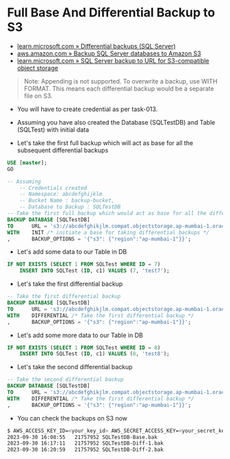 # Full Base And Differential Backup to S3

- [learn.microsoft.com » Differential backups (SQL Server)](https://learn.microsoft.com/en-us/sql/relational-databases/backup-restore/differential-backups-sql-server?view=sql-server-ver16)
- [aws.amazon.com » Backup SQL Server databases to Amazon S3](https://aws.amazon.com/blogs/modernizing-with-aws/backup-sql-server-to-amazon-s3/)
- [learn.microsoft.com » SQL Server backup to URL for S3-compatible object storage](https://learn.microsoft.com/en-us/sql/relational-databases/backup-restore/sql-server-backup-to-url-s3-compatible-object-storage?view=sql-server-ver16)

> Note: Appending is not supported. To overwrite a backup, use WITH FORMAT. This means each differential backup would be a separate file on S3.

- You will have to create credential as per task-013.
- Assuming you have also created the Database (SQLTestDB) and Table (SQLTest) with initial data

- Let's take the first full backup which will act as base for all the subsequent differential backups

```sql
USE [master];
GO

-- Assuming
    -- Credentials created
    -- Namespace: abcdefghijklm
    -- Bucket Name : backup-bucket,
    -- Database to Backup : SQLTestDB
-- Take the first full backup which would act as base for all the differentil backups
BACKUP DATABASE [SQLTestDB]
TO      URL = 's3://abcdefghikjlm.compat.objectstorage.ap-mumbai-1.oraclecloud.com:443/backup-bucket/SQLTestDB-Base.bak'
WITH    INIT /* initiate a base for taking differential backups */
,       BACKUP_OPTIONS = '{"s3": {"region":"ap-mumbai-1"}}';
```

- Let's add some data to our Table in DB

```sql
IF NOT EXISTS (SELECT 1 FROM SQLTest WHERE ID = 7)
    INSERT INTO SQLTest (ID, c1) VALUES (7, 'test7');
```

- Let's take the first differential backup

```sql
-- Take the first differential backup
BACKUP DATABASE [SQLTestDB]
TO      URL = 's3://abcdefghikjlm.compat.objectstorage.ap-mumbai-1.oraclecloud.com:443/backup-bucket/SQLTestDB-Diff-1.bak'
WITH    DIFFERENTIAL /* Take the first differential backup */
,       BACKUP_OPTIONS = '{"s3": {"region":"ap-mumbai-1"}}';
```

- Let's add some more data to our Table in DB

```sql
IF NOT EXISTS (SELECT 1 FROM SQLTest WHERE ID = 8)
    INSERT INTO SQLTest (ID, c1) VALUES (8, 'test8');
```

- Let's take the second differential backup

```sql
-- Take the second differential backup
BACKUP DATABASE [SQLTestDB]
TO      URL = 's3://abcdefghikjlm.compat.objectstorage.ap-mumbai-1.oraclecloud.com:443/backup-bucket/SQLTestDB-Diff-2.bak'
WITH    DIFFERENTIAL /* Take the first differential backup */
,       BACKUP_OPTIONS = '{"s3": {"region":"ap-mumbai-1"}}';
```

- You can check the backups on S3 now

```bash
$ AWS_ACCESS_KEY_ID=<your_key_id> AWS_SECRET_ACCESS_KEY=<your_secret_key> aws s3 ls  s3://backup-bucket --endpoint-url https://abcdefghikjlm.compat.objectstorage.ap-mumbai-1.oraclecloud.com --region ap-mumbai-1 
2023-09-30 16:08:55   21757952 SQLTestDB-Base.bak
2023-09-30 16:17:11   21757952 SQLTestDB-Diff-1.bak
2023-09-30 16:20:59   21757952 SQLTestDB-Diff-2.bak
```
